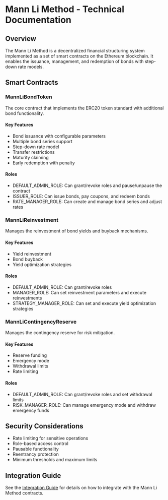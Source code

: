 # Mann Li Method - Technical Documentation

## Overview
The Mann Li Method is a decentralized financial structuring system implemented as a set of smart contracts on the Ethereum blockchain. It enables the issuance, management, and redemption of bonds with step-down rate models.

## Smart Contracts

### MannLiBondToken
The core contract that implements the ERC20 token standard with additional bond functionality.

#### Key Features
- Bond issuance with configurable parameters
- Multiple bond series support
- Step-down rate model
- Transfer restrictions
- Maturity claiming
- Early redemption with penalty

#### Roles
- DEFAULT_ADMIN_ROLE: Can grant/revoke roles and pause/unpause the contract
- ISSUER_ROLE: Can issue bonds, pay coupons, and redeem bonds
- RATE_MANAGER_ROLE: Can create and manage bond series and adjust rates

### MannLiReinvestment
Manages the reinvestment of bond yields and buyback mechanisms.

#### Key Features
- Yield reinvestment
- Bond buyback
- Yield optimization strategies

#### Roles
- DEFAULT_ADMIN_ROLE: Can grant/revoke roles
- MANAGER_ROLE: Can set reinvestment parameters and execute reinvestments
- STRATEGY_MANAGER_ROLE: Can set and execute yield optimization strategies

### MannLiContingencyReserve
Manages the contingency reserve for risk mitigation.

#### Key Features
- Reserve funding
- Emergency mode
- Withdrawal limits
- Rate limiting

#### Roles
- DEFAULT_ADMIN_ROLE: Can grant/revoke roles and set withdrawal limits
- RISK_MANAGER_ROLE: Can manage emergency mode and withdraw emergency funds

## Security Considerations
- Rate limiting for sensitive operations
- Role-based access control
- Pausable functionality
- Reentrancy protection
- Minimum thresholds and maximum limits

## Integration Guide
See the [Integration Guide](./INTEGRATION.md) for details on how to integrate with the Mann Li Method contracts.
